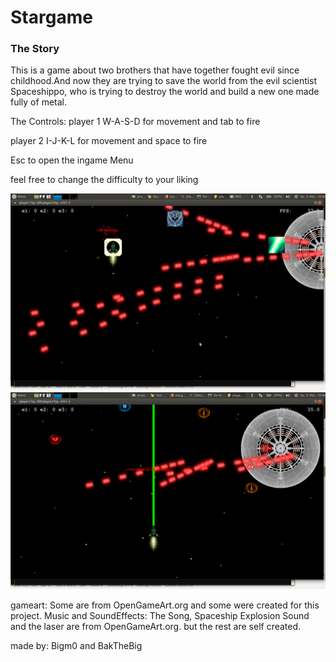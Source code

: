 # Stargame
### The Story
This is a game about two brothers that have together fought evil since childhood.And now they are trying to save the world from the evil scientist Spaceshippo, who is trying to destroy the world and build a new one made fully of metal.

The Controls: 
player 1  W-A-S-D for movement and tab to fire 

player 2  I-J-K-L for movement and space to fire

Esc to open the ingame Menu

feel free to change the difficulty to your liking

![screenshot of game](https://raw.githubusercontent.com/horstjens/stargame/master/data/screen1.png)
![screenshot of game](https://github.com/horstjens/stargame/blob/master/data/screen2.png?raw=true)

gameart: Some are from OpenGameArt.org and some were created for this project.
Music and SoundEffects: The Song, Spaceship Explosion Sound and the laser are from  OpenGameArt.org. but the rest are self created.

made by: Bigm0 and BakTheBig

